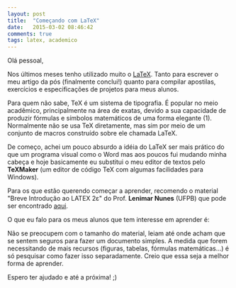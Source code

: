 ```yaml
---
layout: post
title:  "Começando com LaTeX"
date:   2015-03-02 08:46:42
comments: true
tags: latex, academico
---
```


Olá pessoal,

Nos últimos meses tenho utilizado muito o [LaTeX](http://pt.wikipedia.org/wiki/LaTeX "LaTeX"). Tanto para escrever o meu artigo da pós (finalmente conclui!) quanto para compilar apostilas, exercícios e especificações de projetos para meus alunos.

Para quem não sabe, TeX é um sistema de tipografia. É popular no meio acadêmico, principalmente na área de exatas, devido a sua capacidade de produzir fórmulas e símbolos matemáticos de uma forma elegante (1). Normalmente não se usa TeX diretamente, mas sim por meio de um conjunto de macros construído sobre ele chamada LaTeX.

De começo, achei um pouco absurdo a idéia do LaTeX ser mais prático do que um programa visual como o Word mas aos poucos fui mudando minha cabeça e hoje basicamente eu substitui o meu editor de textos pelo **TeXMaker** (um editor de código TeX com algumas facilidades para Windows).

Para os que estão querendo começar a aprender, recomendo o material "Breve Introdução ao 
LATEX 2ε" do Prof. **Lenimar Nunes** (UFPB) que pode ser encontrado [aqui](http://www.lce.esalq.usp.br/clarice/Paraiba.pdf "Breve Introdução ao LaTeX").

O que eu falo para os meus alunos que tem interesse em aprender é:

Não se preocupem com o tamanho do material, leiam até onde acham que se sentem seguros para fazer um documento simples. A medida que forem necessitando de mais recursos (figuras, tabelas, fórmulas matemáticas...) é só pesquisar como fazer isso separadamente. Creio que essa seja a melhor forma de aprender.

Espero ter ajudado e até a próxima! ;)